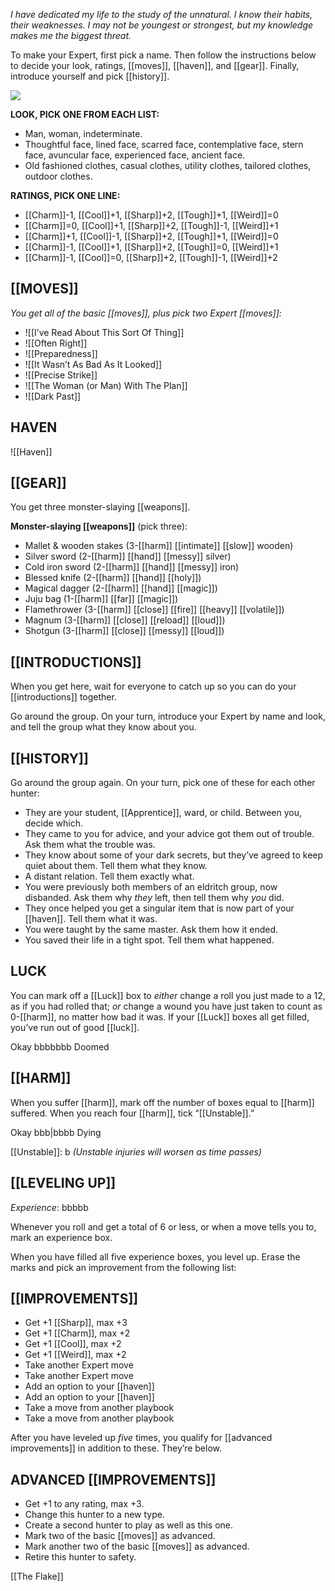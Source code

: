 
*I have dedicated my life to the study of the unnatural. I know their habits, their weaknesses. I may not be youngest or strongest, but my knowledge makes me the biggest threat.*

To make your Expert, first pick a name. Then follow the instructions below to decide your look, ratings, [[moves]], [[haven]], and [[gear]]. Finally, introduce yourself and pick [[history]].

![](MotWIMG8.jpeg)

**LOOK, PICK ONE FROM EACH LIST:**

- Man, woman, indeterminate.
- Thoughtful face, lined face, scarred face, contemplative face, stern face, avuncular face, experienced face, ancient face.
- Old fashioned clothes, casual clothes, utility clothes, tailored clothes, outdoor clothes.

**RATINGS, PICK ONE LINE:**

- [[Charm]]-1, [[Cool]]+1, [[Sharp]]+2, [[Tough]]+1, [[Weird]]=0
- [[Charm]]=0, [[Cool]]+1, [[Sharp]]+2, [[Tough]]-1, [[Weird]]+1
- [[Charm]]+1, [[Cool]]-1, [[Sharp]]+2, [[Tough]]+1, [[Weird]]=0
- [[Charm]]-1, [[Cool]]+1, [[Sharp]]+2, [[Tough]]=0, [[Weird]]+1
- [[Charm]]-1, [[Cool]]=0, [[Sharp]]+2, [[Tough]]-1, [[Weird]]+2

## **[[MOVES]]**


*You get all of the basic [[moves]], plus pick two Expert [[moves]]:*

- ![[I’ve Read About This Sort Of Thing]]
- ![[Often Right]]
- ![[Preparedness]]
- ![[It Wasn’t As Bad As It Looked]]
- ![[Precise Strike]]
- ![[The Woman (or Man) With The Plan]]
- ![[Dark Past]]

## **HAVEN**

![[Haven]]

## **[[GEAR]]**


You get three monster-slaying [[weapons]].

**Monster-slaying [[weapons]]** (pick three):

- Mallet & wooden stakes (3-[[harm]] [[intimate]] [[slow]] wooden)
- Silver sword (2-[[harm]] [[hand]] [[messy]] silver)
- Cold iron sword (2-[[harm]] [[hand]] [[messy]] iron)
- Blessed knife (2-[[harm]] [[hand]] [[holy]])
- Magical dagger (2-[[harm]] [[hand]] [[magic]])
- Juju bag (1-[[harm]] [[far]] [[magic]])
- Flamethrower (3-[[harm]] [[close]] [[fire]] [[heavy]] [[volatile]])
- Magnum (3-[[harm]] [[close]] [[reload]] [[loud]])
- Shotgun (3-[[harm]] [[close]] [[messy]] [[loud]])

## **[[INTRODUCTIONS]]**


When you get here, wait for everyone to catch up so you can do your [[introductions]] together.

Go around the group. On your turn, introduce your Expert by name and look, and tell the group what they know about you.

## **[[HISTORY]]**


Go around the group again. On your turn, pick one of these for each other hunter:

- They are your student, [[Apprentice]], ward, or child. Between you, decide which.
- They came to you for advice, and your advice got them out of trouble. Ask them what the trouble was.
- They know about some of your dark secrets, but they’ve agreed to keep quiet about them. Tell them what they know.
- A distant relation. Tell them exactly what.
- You were previously both members of an eldritch group, now disbanded. Ask them why *they* left, then tell them why *you* did.
- They once helped you get a singular item that is now part of your [[haven]]. Tell them what it was.
- You were taught by the same master. Ask them how it ended.
- You saved their life in a tight spot. Tell them what happened.

## **LUCK**


You can mark off a [[Luck]] box to *either* change a roll you just made to a 12, as if you had rolled that; *or* change a wound you have just taken to count as 0-[[harm]], no matter how bad it was. If your [[Luck]] boxes all get filled, you’ve run out of good [[luck]].

Okay bbbbbbb Doomed

## **[[HARM]]**


When you suffer [[harm]], mark off the number of boxes equal to [[harm]] suffered. When you reach four [[harm]], tick “[[Unstable]].”

Okay bbb|bbbb Dying

[[Unstable]]: b *(Unstable injuries will worsen as time passes)*

## **[[LEVELING UP]]**


*Experience*: bbbbb

Whenever you roll and get a total of 6 or less, or when a move tells you to, mark an experience box.

When you have filled all five experience boxes, you level up. Erase the marks and pick an improvement from the following list:

## **[[IMPROVEMENTS]]**


- Get +1 [[Sharp]], max +3
- Get +1 [[Charm]], max +2
- Get +1 [[Cool]], max +2
- Get +1 [[Weird]], max +2
- Take another Expert move
- Take another Expert move
- Add an option to your [[haven]]
- Add an option to your [[haven]]
- Take a move from another playbook
- Take a move from another playbook

After you have leveled up *five* times, you qualify for [[advanced improvements]] in addition to these. They’re below.

## **ADVANCED [[IMPROVEMENTS]]**


- Get +1 to any rating, max +3.
- Change this hunter to a new type.
- Create a second hunter to play as well as this one.
- Mark two of the basic [[moves]] as advanced.
- Mark another two of the basic [[moves]] as advanced.
- Retire this hunter to safety.



[[The Flake]]
